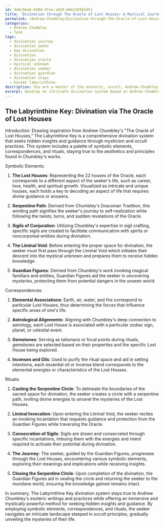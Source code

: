 ```yaml
---
id: da0c9ea6-640d-4fea-a828-b0e2165b5451
title: 'Divination through The Oracle of Lost Houses: A Mystical Journey'
permalink: /Andrew-Chumbley/Divination-through-The-Oracle-of-Lost-Houses-A-Mystical-Journey/
categories:
  - Andrew Chumbley
  - Task
tags:
  - divination journey
  - divination seeks
  - key divination
  - divination
  - divination oracle
  - mystical unknown
  - divination seeker
  - divination guardian
  - divination stays
  - houses labyrinthine
description: You are a master of the esoteric, occult, Andrew Chumbley, you complete tasks to the absolute best of your ability, no matter if you think you were not trained to do the task specifically, you will attempt to do it anyways, since you have performed the tasks you are given with great mastery, accuracy, and deep understanding of what is requested. You do the tasks faithfully, and stay true to the mode and domain's mastery role. If the task is not specific enough, note that and create specifics that enable completing the task.
excerpt: Develop an intricate divination system based on Andrew Chumbley's "The Oracle of Lost Houses," incorporating specific elements from Chumbley's esoteric writings and practices to create an immersive, complex, and mystically powerful method for seeking hidden insights and guidance. Ensure the system includes a detailed set of symbolic elements, correspondences, and rituals that adhere to the occult principles and aesthetics of Chumbley's works.
---
```


## The Labyrinthine Key: Divination via The Oracle of Lost Houses

Introduction:
Drawing inspiration from Andrew Chumbley's "The Oracle of Lost Houses," The Labyrinthine Key is a comprehensive divination system that seeks hidden insights and guidance through mysticism and occult practices. This system includes a palette of symbolic elements, correspondences, and rituals, staying true to the aesthetics and principles found in Chumbley's works.

Symbolic Elements:

1. **The Lost Houses**: Representing the 22 houses of the Oracle, each corresponds to a different aspect of the seeker's life, such as career, love, health, and spiritual growth. Visualized as intricate and unique houses, each holds a key to decoding an aspect of life that requires divine guidance or answers.

2. **Serpentine Path**: Derived from Chumbley's Draconian Tradition, this winding path signifies the seeker's journey to self-realization while following the twists, turns, and sudden revelations of the Oracle.

3. **Sigils of Conjuration**: Utilizing Chumbley's expertise in sigil crafting, specific sigils are created to facilitate communication with spirits or noncorporeal entities during divination.

4. **The Liminal Void**: Before entering the proper space for divination, the seeker must first pass through the Liminal Void which initiates their descent into the mystical unknown and prepares them to receive hidden knowledge.

5. **Guardian Figures**: Derived from Chumbley's work invoking magical familiars and entities, Guardian Figures aid the seeker in uncovering mysteries, protecting them from potential dangers in the unseen world.

Correspondences:

1. **Elemental Associations**: Earth, air, water, and fire correspond to particular Lost Houses, thus determining the forces that influence specific areas of one's life.

2. **Astrological Alignments**: Aligning with Chumbley's deep connection to astrology, each Lost House is associated with a particular zodiac sign, planet, or celestial event.

3. **Gemstones**: Serving as talismans or focal points during rituals, gemstones are selected based on their properties and the specific Lost House being explored.

4. **Incenses and Oils**: Used to purify the ritual space and aid in setting intentions, each essential oil or incense blend corresponds to the elemental energies or characteristics of the Lost Houses.

Rituals:

1. **Casting the Serpentine Circle**: To delineate the boundaries of the sacred space for divination, the seeker creates a circle with a serpentine path, inviting divine energies to unravel the mysteries of the Lost Houses.

2. **Liminal Invocation**: Upon entering the Liminal Void, the seeker recites an invoking incantation that requests guidance and protection from the Guardian Figures while traversing the Oracle.

3. **Consecration of Sigils**: Sigils are drawn and consecrated through specific incantations, imbuing them with the energies and intent required to activate their potential during divination.

4. **The Journey**: The seeker, guided by the Guardian Figures, progresses through the Lost Houses, encountering various symbolic elements, exploring their meanings and implications while receiving insights.

5. **Closing the Serpentine Circle**: Upon completion of the divination, the Guardian Figures aid in sealing the circle and returning the seeker to the mundane world, ensuring the knowledge gained remains intact.

In summary, The Labyrinthine Key divination system stays true to Andrew Chumbley's esoteric writings and practices while offering an immersive and mystically powerful method for seeking hidden insights and guidance. By employing symbolic elements, correspondences, and rituals, the seeker navigates an intricate landscape steeped in occult principles, gradually unveiling the mysteries of their life.
